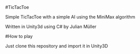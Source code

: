 #TicTacToe

Simple TicTacToe with a simple AI using the MiniMax algorithm

Written in Unity3d using C# by Julian Müller

#How to play

Just clone this repository and import it in Unity3D
